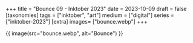 +++
title = "Bounce 09 - Inktober 2023"
date = 2023-10-09
draft =  false
[taxonomies]
tags = ["inktober", "art"]
medium = ["digital"]
series = ["inktober-2023"]
[extra]
images= ["bounce.webp"]
+++

{{ image(src="bounce.webp", alt="Bounce") }}
